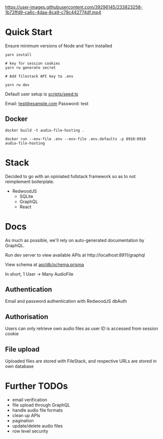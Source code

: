 https://user-images.githubusercontent.com/39296145/233823258-1b72ffd9-ca6c-4daa-8ca9-c78c442774df.mp4

# Quick Start

Ensure minimum versions of Node and Yarn installed

```
yarn install

# key for session cookies
yarn rw generate secret

# Add filestack API key to .env

yarn rw dev
```

Default user setup is  [scripts/seed.ts](scripts/seed.ts)

Email: test@example.com
Password: test

## Docker

```
docker build -t audio-file-hosting .

docker run --env-file .env --env-file .env.defaults -p 8910:8910 audio-file-hosting
```

# Stack

Decided to go with an opiniated fullstack framework so as to not reimplement boilerplate.

- RedwoodJS
  - SQLite
  - GraphQL
  - React

# Docs

As much as possible, we'll rely on auto-generated documentation by GraphQL.

Run dev server to view available APIs at http://localhost:8911/graphql

View schema at [api/db/schema.prisma](api/db/schema.prisma)

In short, 1 User -> Many AudioFile

## Authentication

Email and password authentication with RedwoodJS dbAuth

## Authorisation

Users can only retrieve own audio files as user ID is accessed from session cookie

## File upload

Uploaded files are stored with FileStack, and respective URLs are stored in own database



# Further TODOs

- email verification
- file upload through GraphQL
- handle audio file formats
- clean up APIs
- pagination
- update/delete audio files
- row level security

